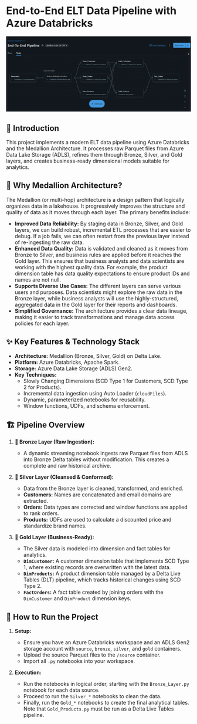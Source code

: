 # End-to-End ELT Data Pipeline with Azure Databricks

![image](pipeline.png)

## 🚀 Introduction

This project implements a modern ELT data pipeline using Azure Databricks and the Medallion Architecture. It processes raw Parquet files from Azure Data Lake Storage (ADLS), refines them through Bronze, Silver, and Gold layers, and creates business-ready dimensional models suitable for analytics.

## 🤔 Why Medallion Architecture?

The Medallion (or multi-hop) architecture is a design pattern that logically organizes data in a lakehouse. It progressively improves the structure and quality of data as it moves through each layer. The primary benefits include:

  * **Improved Data Reliability:** By staging data in Bronze, Silver, and Gold layers, we can build robust, incremental ETL processes that are easier to debug. If a job fails, we can often restart from the previous layer instead of re-ingesting the raw data.
  * **Enhanced Data Quality:** Data is validated and cleaned as it moves from Bronze to Silver, and business rules are applied before it reaches the Gold layer. This ensures that business analysts and data scientists are working with the highest quality data. For example, the product dimension table has data quality expectations to ensure product IDs and names are not null.
  * **Supports Diverse Use Cases:** The different layers can serve various users and purposes. Data scientists might explore the raw data in the Bronze layer, while business analysts will use the highly-structured, aggregated data in the Gold layer for their reports and dashboards.
  * **Simplified Governance:** The architecture provides a clear data lineage, making it easier to track transformations and manage data access policies for each layer.

## ✨ Key Features & Technology Stack

  * **Architecture:** Medallion (Bronze, Silver, Gold) on Delta Lake.
  * **Platform:** Azure Databricks, Apache Spark.
  * **Storage:** Azure Data Lake Storage (ADLS) Gen2.
  * **Key Techniques:**
      * Slowly Changing Dimensions (SCD Type 1 for Customers, SCD Type 2 for Products).
      * Incremental data ingestion using Auto Loader (`cloudFiles`).
      * Dynamic, parameterized notebooks for reusability.
      * Window functions, UDFs, and schema enforcement.

## 🏗️ Pipeline Overview

1.  **🥉 Bronze Layer (Raw Ingestion):**

      * A dynamic streaming notebook ingests raw Parquet files from ADLS into Bronze Delta tables without modification. This creates a complete and raw historical archive.

2.  **🥈 Silver Layer (Cleansed & Conformed):**

      * Data from the Bronze layer is cleaned, transformed, and enriched.
      * **Customers:** Names are concatenated and email domains are extracted.
      * **Orders:** Data types are corrected and window functions are applied to rank orders.
      * **Products:** UDFs are used to calculate a discounted price and standardize brand names.

3.  **🥇 Gold Layer (Business-Ready):**

      * The Silver data is modeled into dimension and fact tables for analytics.
      * **`DimCustomer`:** A customer dimension table that implements SCD Type 1, where existing records are overwritten with the latest data.
      * **`DimProducts`:** A product dimension table managed by a Delta Live Tables (DLT) pipeline, which tracks historical changes using SCD Type 2.
      * **`FactOrders`:** A fact table created by joining orders with the `DimCustomer` and `DimProduct` dimension keys.

## 🔧 How to Run the Project

1.  **Setup:**

      * Ensure you have an Azure Databricks workspace and an ADLS Gen2 storage account with `source`, `bronze`, `silver`, and `gold` containers.
      * Upload the source Parquet files to the `/source` container.
      * Import all `.py` notebooks into your workspace.

2.  **Execution:**

      * Run the notebooks in logical order, starting with the `Bronze_Layer.py` notebook for each data source.
      * Proceed to run the `Silver_*` notebooks to clean the data.
      * Finally, run the `Gold_*` notebooks to create the final analytical tables. Note that `Gold_Products.py` must be run as a Delta Live Tables pipeline.
